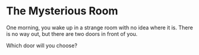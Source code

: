 # The Mysterious Room

One morning, you wake up in a strange room with no idea where it is. There is no way out, but there are two doors in front of you.

Which door will you choose?